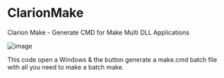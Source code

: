 # ClarionMake
Clarion Make - Generate CMD for Make Multi DLL Applications

![image](https://github.com/user-attachments/assets/188b2a6c-9a9d-44f6-82ff-56f31a6baf80)

This code open a Windows & the button generate a make.cmd batch file with all you need to make a batch make.
